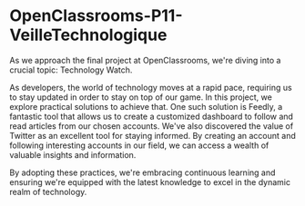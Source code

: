 # OpenClassrooms-P11-VeilleTechnologique

As we approach the final project at OpenClassrooms, we're diving into a crucial topic: Technology Watch.

As developers, the world of technology moves at a rapid pace, requiring us to stay updated in order to stay on top of our game. 
In this project, we explore practical solutions to achieve that. 
One such solution is Feedly, a fantastic tool that allows us to create a customized dashboard to follow and read articles from our chosen accounts.
We've also discovered the value of Twitter as an excellent tool for staying informed. 
By creating an account and following interesting accounts in our field, we can access a wealth of valuable insights and information.

By adopting these practices, we're embracing continuous learning and ensuring we're equipped with the latest knowledge to excel in the dynamic realm of technology.
